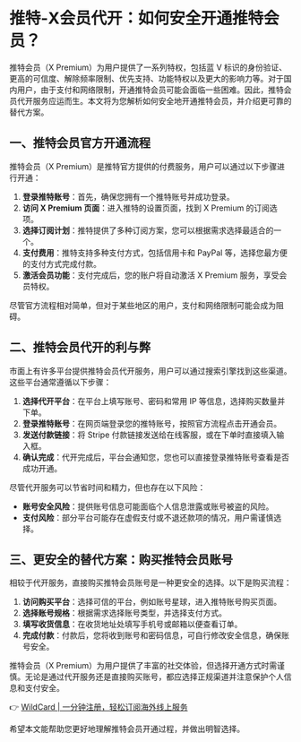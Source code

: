 # 推特-X会员代开：如何安全开通推特会员？

推特会员（X Premium）为用户提供了一系列特权，包括蓝 V 标识的身份验证、更高的可信度、解除频率限制、优先支持、功能特权以及更大的影响力等。对于国内用户，由于支付和网络限制，开通推特会员可能会面临一些困难。因此，推特会员代开服务应运而生。本文将为您解析如何安全地开通推特会员，并介绍更可靠的替代方案。

## 一、推特会员官方开通流程

推特会员（X Premium）是推特官方提供的付费服务，用户可以通过以下步骤进行开通：

1. **登录推特账号**：首先，确保您拥有一个推特账号并成功登录。
2. **访问 X Premium 页面**：进入推特的设置页面，找到 X Premium 的订阅选项。
3. **选择订阅计划**：推特提供了多种订阅方案，您可以根据需求选择最适合的一个。
4. **支付费用**：推特支持多种支付方式，包括信用卡和 PayPal 等，选择您最方便的支付方式完成付款。
5. **激活会员功能**：支付完成后，您的账户将自动激活 X Premium 服务，享受会员特权。

尽管官方流程相对简单，但对于某些地区的用户，支付和网络限制可能会成为阻碍。

## 二、推特会员代开的利与弊

市面上有许多平台提供推特会员代开服务，用户可以通过搜索引擎找到这些渠道。这些平台通常遵循以下步骤：

1. **选择代开平台**：在平台上填写账号、密码和常用 IP 等信息，选择购买数量并下单。
2. **登录推特账号**：在网页端登录您的推特账号，按照官方流程点击开通会员。
3. **发送付款链接**：将 Stripe 付款链接发送给在线客服，或在下单时直接填入输入框。
4. **确认完成**：代开完成后，平台会通知您，您也可以直接登录推特账号查看是否成功开通。

尽管代开服务可以节省时间和精力，但也存在以下风险：

- **账号安全风险**：提供账号信息可能面临个人信息泄露或账号被盗的风险。
- **支付风险**：部分平台可能存在虚假支付或不退还款项的情况，用户需谨慎选择。

## 三、更安全的替代方案：购买推特会员账号

相较于代开服务，直接购买推特会员账号是一种更安全的选择。以下是购买流程：

1. **访问购买平台**：选择可信的平台，例如账号星球，进入推特账号购买页面。
2. **选择账号规格**：根据需求选择账号类型，并选择支付方式。
3. **填写收货信息**：在收货地址处填写手机号或邮箱以便查看订单。
4. **完成付款**：付款后，您将收到账号和密码信息，可自行修改安全信息，确保账号安全。

推特会员（X Premium）为用户提供了丰富的社交体验，但选择开通方式时需谨慎。无论是通过代开服务还是直接购买账号，都应选择正规渠道并注意保护个人信息和支付安全。

👉 [WildCard | 一分钟注册，轻松订阅海外线上服务](https://bbtdd.com/WildCard)

希望本文能帮助您更好地理解推特会员开通过程，并做出明智选择。